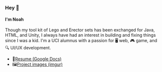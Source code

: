 ### Hey 👋
#### I'm Noah

Though my tool kit of Lego and Erector sets has been exchanged for Java, HTML, and Unity, I always have had an interest in building and fixing things since I was a kid. I'm a UCI alumnus with a passion for 🖥 web, 🎮 game, and 🔍 UI/UX development.

- 📄[Resume (Google Docs)](https://docs.google.com/document/d/1AEFS2kVwEb4GomTSZZMHmdpWmWn8aAvmwBdaNa-nbsI/edit?usp=sharing)
- 🖼[Project images (imgur)](https://imgur.com/a/1f6rqad)
<!--
**Nalston97/Nalston97** is a ✨ _special_ ✨ repository because its `README.md` (this file) appears on your GitHub profile.

Here are some ideas to get you started:

- 🔭 I’m currently working on ...
- 🌱 I’m currently learning ...
- 👯 I’m looking to collaborate on ...
- 🤔 I’m looking for help with ...
- 💬 Ask me about ...
- 📫 How to reach me: ...
- 😄 Pronouns: ...
- ⚡ Fun fact: ...
-->
